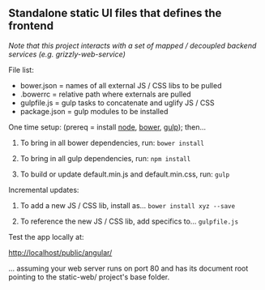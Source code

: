## Standalone static UI files that defines the frontend 
*Note that this project interacts with a set of mapped / decoupled backend services (e.g. grizzly-web-service)*

File list:
* bower.json = names of all external JS / CSS libs to be pulled
* .bowerrc = relative path where externals are pulled
* gulpfile.js = gulp tasks to concatenate and uglify JS / CSS
* package.json = gulp modules to be installed

One time setup: (prereq = install [node](https://nodejs.org), [bower](https://bower.io), [gulp](http://gulpjs.com/)); then...

1. To bring in all bower dependencies, run:
`bower install`

2. To bring in all gulp dependencies, run:
`npm install`

3. To build or update default.min.js and default.min.css, run:
`gulp`

Incremental updates:

1. To add a new JS / CSS lib, install as...
`bower install xyz --save`

2. To reference the new JS / CSS lib, add specifics to...
`gulpfile.js`

Test the app locally at:

<http://localhost/public/angular/>

... assuming your web server runs on port 80 and has its document root pointing to the static-web/ project's base folder.
